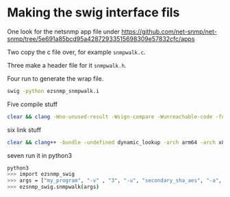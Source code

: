 # Making the swig interface fils

One look for the netsnmp app file under <https://github.com/net-snmp/net-snmp/tree/5e691a85bcd95a42872933515698309e57832cfc/apps>

Two copy the c file over, for example `snmpwalk.c`.

Three make a header file for it `snmpwalk.h`.

Four run to generate the wrap file.

```bash
swig -python ezsnmp_snmpwalk.i 
```

Five compile stuff

```bash
clear && clang -Wno-unused-result -Wsign-compare -Wunreachable-code -fno-common -dynamic -DNDEBUG -g -fwrapv -O3 -Wall -iwithsysroot/System/Library/Frameworks/System.framework/PrivateHeaders -iwithsysroot/Applications/Xcode.app/Contents/Developer/Library/Frameworks/Python3.framework/Versions/3.9/Headers -arch arm64 -arch x86_64 -Werror=implicit-function-declaration -Wno-error=unreachable-code -I/opt/homebrew/Cellar/net-snmp/5.9.4/include -I/opt/homebrew/Cellar/openssl@3/3.3.1/include -I/Users/carlossantos/Documents/GitHub/ezsnmp/.venv/include -I/Library/Developer/CommandLineTools/Library/Frameworks/Python3.framework/Versions/3.9/include/python3.9 -I./include/ -c src/snmpwalk.c  src/ezsnmp_snmpwalk_wrap.c -std=c11 -Wunused-function -fpermissive
```

six link stuff

```bash
clear && clang++ -bundle -undefined dynamic_lookup -arch arm64 -arch x86_64 -Wl,-headerpad,0x1000 snmpwalk.o  ezsnmp_snmpwalk_wrap.o -L/opt/homebrew/opt/openssl@3/lib -L/opt/homebrew/Cellar/net-snmp/5.9.4/lib -L/opt/homebrew/Cellar/net-snmp/5.9.4/lib -L/opt/homebrew/Cellar/openssl@3/3.3.1/lib -lnetsnmp -lcrypto -o _ezsnmp_swig.so -flat_namespace -framework CoreFoundation -framework CoreServices -framework DiskArbitration -framework IOKit 
```

seven run it in python3
```bash
python3
>>> import ezsnmp_swig
>>> args = ["my_program", "-v" , "3", "-u", "secondary_sha_aes", "-a", "SHA", "-A", "auth_second", "-x", "AES", "-X" ,"priv_second", "-l", "authPriv", "localhost:11161"]
>>> ezsnmp_swig.snmpwalk(args)
```
